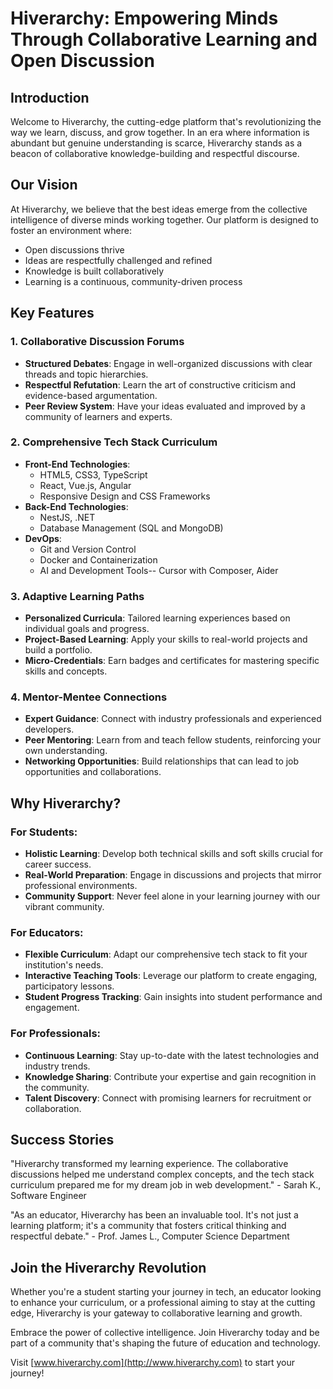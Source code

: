 # Hiverarchy: Empowering Minds Through Collaborative Learning and Open Discussion

## Introduction

Welcome to Hiverarchy, the cutting-edge platform that's revolutionizing the way we learn, discuss, and grow together. In an era where information is abundant but genuine understanding is scarce, Hiverarchy stands as a beacon of collaborative knowledge-building and respectful discourse.

## Our Vision

At Hiverarchy, we believe that the best ideas emerge from the collective intelligence of diverse minds working together. Our platform is designed to foster an environment where:

- Open discussions thrive
- Ideas are respectfully challenged and refined
- Knowledge is built collaboratively
- Learning is a continuous, community-driven process

## Key Features

### 1. Collaborative Discussion Forums

- **Structured Debates**: Engage in well-organized discussions with clear threads and topic hierarchies.
- **Respectful Refutation**: Learn the art of constructive criticism and evidence-based argumentation.
- **Peer Review System**: Have your ideas evaluated and improved by a community of learners and experts.

### 2. Comprehensive Tech Stack Curriculum

- **Front-End Technologies**: 
  - HTML5, CSS3, TypeScript
  - React, Vue.js, Angular
  - Responsive Design and CSS Frameworks
- **Back-End Technologies**:
  - NestJS, .NET
  - Database Management (SQL and MongoDB)
- **DevOps**:
  - Git and Version Control
  - Docker and Containerization
  - AI and Development Tools-- Cursor with Composer, Aider

### 3. Adaptive Learning Paths

- **Personalized Curricula**: Tailored learning experiences based on individual goals and progress.
- **Project-Based Learning**: Apply your skills to real-world projects and build a portfolio.
- **Micro-Credentials**: Earn badges and certificates for mastering specific skills and concepts.

### 4. Mentor-Mentee Connections

- **Expert Guidance**: Connect with industry professionals and experienced developers.
- **Peer Mentoring**: Learn from and teach fellow students, reinforcing your own understanding.
- **Networking Opportunities**: Build relationships that can lead to job opportunities and collaborations.

## Why Hiverarchy?

### For Students:
- **Holistic Learning**: Develop both technical skills and soft skills crucial for career success.
- **Real-World Preparation**: Engage in discussions and projects that mirror professional environments.
- **Community Support**: Never feel alone in your learning journey with our vibrant community.

### For Educators:
- **Flexible Curriculum**: Adapt our comprehensive tech stack to fit your institution's needs.
- **Interactive Teaching Tools**: Leverage our platform to create engaging, participatory lessons.
- **Student Progress Tracking**: Gain insights into student performance and engagement.

### For Professionals:
- **Continuous Learning**: Stay up-to-date with the latest technologies and industry trends.
- **Knowledge Sharing**: Contribute your expertise and gain recognition in the community.
- **Talent Discovery**: Connect with promising learners for recruitment or collaboration.

## Success Stories

"Hiverarchy transformed my learning experience. The collaborative discussions helped me understand complex concepts, and the tech stack curriculum prepared me for my dream job in web development." - Sarah K., Software Engineer

"As an educator, Hiverarchy has been an invaluable tool. It's not just a learning platform; it's a community that fosters critical thinking and respectful debate." - Prof. James L., Computer Science Department

## Join the Hiverarchy Revolution

Whether you're a student starting your journey in tech, an educator looking to enhance your curriculum, or a professional aiming to stay at the cutting edge, Hiverarchy is your gateway to collaborative learning and growth.

Embrace the power of collective intelligence. Join Hiverarchy today and be part of a community that's shaping the future of education and technology.

Visit [www.hiverarchy.com](http://www.hiverarchy.com) to start your journey!